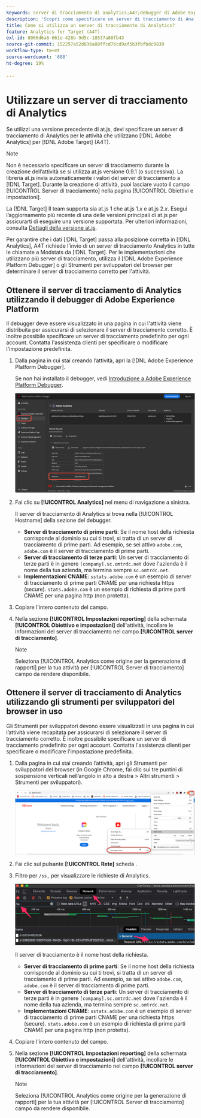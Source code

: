 ```yaml
---
keywords: server di tracciamento di analytics;A4T;debugger di Adobe Experience Cloud;debugger di Adobe Experience Platform;origine per la generazione rapporti;strumenti per sviluppatori
description: 'Scopri come specificare un server di tracciamento di Analytics per le attività che utilizzano Analytics per [!DNL Target] (A4T) se utilizzi una versione precedente di at.js. '
title: Come si utilizza un server di tracciamento di Analytics?
feature: Analytics for Target (A4T)
exl-id: 8066d6a6-661e-428b-9d5c-18537a80fb43
source-git-commit: 152257a52d836a88ffcd76cd9af5b3fbfbdc0839
workflow-type: tm+mt
source-wordcount: '688'
ht-degree: 19%

---
```


# Utilizzare un server di tracciamento di Analytics

Se utilizzi una versione precedente di at.js, devi specificare un server di tracciamento di Analytics per le attività che utilizzano [!DNL Adobe Analytics] per [!DNL Adobe Target] (A4T).

>[!NOTE]
>
>Non è necessario specificare un server di tracciamento durante la creazione dell’attività se si utilizza at.js versione 0.9.1 (o successiva). La libreria at.js invia automaticamente i valori del server di tracciamento a [!DNL Target]. Durante la creazione di attività, puoi lasciare vuoto il campo [!UICONTROL Server di tracciamento] nella pagina [!UICONTROL Obiettivi e impostazioni].
>
>La [!DNL Target] Il team supporta sia at.js 1 che at.js 1.*x* e at.js 2.*x*. Esegui l’aggiornamento più recente di una delle versioni principali di at.js per assicurarti di eseguire una versione supportata. Per ulteriori informazioni, consulta [Dettagli della versione at.js](/help/main/c-implementing-target/c-implementing-target-for-client-side-web/target-atjs-versions.md).

Per garantire che i dati [!DNL Target] passa alla posizione corretta in [!DNL Analytics], A4T richiede l’invio di un server di tracciamento Analytics in tutte le chiamate a Modstats da [!DNL Target]. Per le implementazioni che utilizzano più server di tracciamento, utilizza il [!DNL Adobe Experience Platform Debugger] o gli Strumenti per sviluppatori del browser per determinare il server di tracciamento corretto per l&#39;attività.

## Ottenere il server di tracciamento di Analytics utilizzando il debugger di Adobe Experience Platform

Il debugger deve essere visualizzato in una pagina in cui l&#39;attività viene distribuita per assicurarsi di selezionare il server di tracciamento corretto. È inoltre possibile specificare un server di tracciamento predefinito per ogni account. Contatta l&#39;assistenza clienti per specificare o modificare l&#39;impostazione predefinita.

1. Dalla pagina in cui stai creando l’attività, apri la [!DNL Adobe Experience Platform Debugger].

   Se non hai installato il debugger, vedi [Introduzione a Adobe Experience Platform Debugger](https://experienceleague.adobe.com/docs/platform-learn/tutorials/data-ingestion/web-sdk/introduction-to-the-experience-platform-debugger.html).

   ![](assets/Screen_DebuggerTrackServ.png)

1. Fai clic su **[!UICONTROL Analytics]** nel menu di navigazione a sinistra.

   Il server di tracciamento di Analytics si trova nella [!UICONTROL Hostname] della sezione del debugger.

   * **Server di tracciamento di prime parti**: Se il nome host della richiesta corrisponde al dominio su cui ti trovi, si tratta di un server di tracciamento di prime parti. Ad esempio, se sei attivo `adobe.com`, `adobe.com` è il server di tracciamento di prime parti.
   * **Server di tracciamento di terze parti**: Un server di tracciamento di terze parti è in genere `[company].sc.omtrdc.net` dove l&#39;azienda è il nome della tua azienda, ma termina sempre `sc.omtrdc.net`.
   * **Implementazioni CNAME**: `sstats.adobe.com` è un esempio di server di tracciamento di prime parti CNAME per una richiesta https (secure). `stats.adobe.com` è un esempio di richiesta di prime parti CNAME per una pagina http (non protetta).

1. Copiare l&#39;intero contenuto del campo.

1. Nella sezione **[!UICONTROL Impostazioni reporting]** della schermata **[!UICONTROL Obiettivo e impostazioni]** dell&#39;attività, incollare le informazioni del server di tracciamento nel campo **[!UICONTROL server di tracciamento]**.

   >[!NOTE]
   >
   >Seleziona [!UICONTROL Analytics come origine per la generazione di rapporti] per la tua attività per [!UICONTROL Server di tracciamento] campo da rendere disponibile.

## Ottenere il server di tracciamento di Analytics utilizzando gli strumenti per sviluppatori del browser in uso

Gli Strumenti per sviluppatori devono essere visualizzati in una pagina in cui l’attività viene recapitata per assicurarsi di selezionare il server di tracciamento corretto. È inoltre possibile specificare un server di tracciamento predefinito per ogni account. Contatta l&#39;assistenza clienti per specificare o modificare l&#39;impostazione predefinita.

1. Dalla pagina in cui stai creando l’attività, apri gli Strumenti per sviluppatori del browser (in Google Chrome, fai clic sui tre puntini di sospensione verticali nell’angolo in alto a destra > Altri strumenti > Strumenti per sviluppatori).

   ![Strumenti per sviluppatori Chrome](/help/main/c-integrating-target-with-mac/a4t/assets/chrome-dev-tools.png)

1. Fai clic sul pulsante **[!UICONTROL Rete]** scheda .

1. Filtro per `/ss,` per visualizzare le richieste di Analytics.

   ![Strumenti per sviluppatori Chrome con ricerca /ss](/help/main/c-integrating-target-with-mac/a4t/assets/chrome-search.png)

   Il server di tracciamento è il nome host della richiesta.

   * **Server di tracciamento di prime parti**: Se il nome host della richiesta corrisponde al dominio su cui ti trovi, si tratta di un server di tracciamento di prime parti. Ad esempio, se sei attivo `adobe.com`, `adobe.com` è il server di tracciamento di prime parti.
   * **Server di tracciamento di terze parti**: Un server di tracciamento di terze parti è in genere `[company].sc.omtrdc.net` dove l&#39;azienda è il nome della tua azienda, ma termina sempre `sc.omtrdc.net`.
   * **Implementazioni CNAME**: `sstats.adobe.com` è un esempio di server di tracciamento di prime parti CNAME per una richiesta https (secure). `stats.adobe.com` è un esempio di richiesta di prime parti CNAME per una pagina http (non protetta).

1. Copiare l&#39;intero contenuto del campo.

1. Nella sezione **[!UICONTROL Impostazioni reporting]** della schermata **[!UICONTROL Obiettivo e impostazioni]** dell&#39;attività, incollare le informazioni del server di tracciamento nel campo **[!UICONTROL server di tracciamento]**.

   >[!NOTE]
   >
   >Seleziona [!UICONTROL Analytics come origine per la generazione di rapporti] per la tua attività per [!UICONTROL Server di tracciamento] campo da rendere disponibile.
